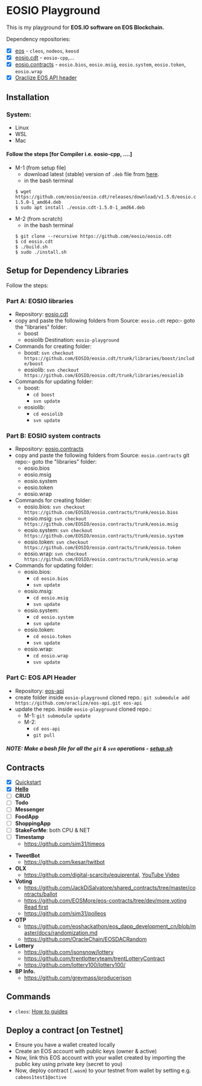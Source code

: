 # EOSIO Playground
This is my playground for **EOS.IO software on EOS Blockchain.**

Dependency repositories: 
* [x] [eos](https://github.com/EOSIO/eos) - `cleos`, `nodeos`, `keosd`
* [x] [eosio.cdt](https://github.com/EOSIO/eosio.cdt) - `eosio-cpp`,...
* [x] [eosio.contracts](https://github.com/EOSIO/eosio.contracts) - `eosio.bios`, `eosio.msig`, `eosio.system`, `eosio.token`, `eosio.wrap`
* [x] [Oraclize EOS API header](https://github.com/oraclize/eos-api)

## Installation
### System: 
* Linux
* WSL
* Mac

#### Follow the steps [for Compiler i.e. eosio-cpp, ....]
* M-1 (from setup file)
  - download latest (stable) version of `.deb` file from [here](https://github.com/EOSIO/eosio.cdt/releases).
  - in the bash terminal
  ```
  $ wget https://github.com/eosio/eosio.cdt/releases/download/v1.5.0/eosio.cdt-1.5.0-1_amd64.deb
  $ sudo apt install ./eosio.cdt-1.5.0-1_amd64.deb
  ```
* M-2 (from scratch)
  - in the bash terminal
  ```
  $ git clone --recursive https://github.com/eosio/eosio.cdt
  $ cd eosio.cdt
  $ ./build.sh
  $ sudo ./install.sh
  ```

## Setup for Dependency Libraries
Follow the steps:

### Part A: EOSIO libraries
* Repository: [eosio.cdt](https://github.com/EOSIO/eosio.cdt)
*	copy and paste the following folders from 
	Source: `eosio.cdt` repo:-
	goto the "libraries" folder:
	- boost 
	- eosiolib
	Destination: `eosio-playground`
* Commands for creating folder:
	- boost: `svn checkout https://github.com/EOSIO/eosio.cdt/trunk/libraries/boost/include/boost`
	- eosiolib: `svn checkout https://github.com/EOSIO/eosio.cdt/trunk/libraries/eosiolib`
* Commands for updating folder:
	- boost: 
		+ `cd boost`
		+ `svn update`
	- eosiolib:
		+ `cd eosiolib`
		+ `svn update`

### Part B: EOSIO system contracts
* Repository: [eosio.contracts](https://github.com/EOSIO/eosio.contracts)
* copy and paste the following folders from 
	Source: `eosio.contracts` git repo:-
	goto the "libraries" folder:
	- eosio.bios
	- eosio.msig
	- eosio.system
	- eosio.token
	- eosio.wrap
* Commands for creating folder:
	- eosio.bios: `svn checkout https://github.com/EOSIO/eosio.contracts/trunk/eosio.bios`
	- eosio.msig: `svn checkout https://github.com/EOSIO/eosio.contracts/trunk/eosio.msig`
	- eosio.system: `svn checkout https://github.com/EOSIO/eosio.contracts/trunk/eosio.system`
	- eosio.token: `svn checkout https://github.com/EOSIO/eosio.contracts/trunk/eosio.token`
	- eosio.wrap: `svn checkout https://github.com/EOSIO/eosio.contracts/trunk/eosio.wrap`
* Commands for updating folder:
	- eosio.bios: 
		+ `cd eosio.bios`
		+ `svn update`
	- eosio.msig:
		+ `cd eosio.msig`
		+ `svn update`
	- eosio.system:
		+ `cd eosio.system`
		+ `svn update`
	- eosio.token:
		+ `cd eosio.token`
		+ `svn update`
	- eosio.wrap:
		+ `cd eosio.wrap`
		+ `svn update`

### Part C: EOS API Header
* Repository: [eos-api](https://github.com/oraclize/eos-api)
* create folder inside `eosio-playground` cloned repo.: `git submodule add https://github.com/oraclize/eos-api.git eos-api`
* update the repo. inside `eosio-playground` cloned repo.: 
  - M-1: `git submodule update`
  - M-2:
    + `cd eos-api`
    + `git pull`

##### NOTE: Make a bash file for all the `git` & `svn` operations - [setup.sh](https://github.com/abhi3700/eosio-playground/blob/master/setup.sh)

## Contracts
* [x] [Quickstart](./quickstart.md)
* [x] [**Hello**](https://github.com/abhi3700/eosio-playground/tree/master/hello)
* [ ] **CRUD**
* [ ] **Todo**
* [ ] **Messenger**
* [ ] **FoodApp**
* [ ] **ShoppingApp**
* [ ] **StakeForMe**: both CPU & NET
* [ ] **Timestamp**
  - https://github.com/sim31/timeos
* **TweetBot**
  - https://github.com/kesar/twitbot
* **OLX**
  - https://github.com/digital-scarcity/equiprental, [YouTube Video](https://www.youtube.com/watch?v=J0SYv-GC3R0)
* **Voting**
  - https://github.com/JackDiSalvatore/shared_contracts/tree/master/contracts/ballot
  - https://github.com/EOSMore/eos-contracts/tree/dev/more.voting [Read first](https://github.com/EOSMore/eos-contracts/blob/dev/README.md)
  - https://github.com/sim31/polleos
* **OTP**
  - https://github.com/eoshackathon/eos_dapp_development_cn/blob/master/docs/randomization.md
  - https://github.com/OracleChain/EOSDACRandom
* **Lottery**
  - https://github.com/jsonsnow/lottery
  - https://github.com/trentlotteryteam/trentLotteryContract
  - https://github.com/lottery100/lottery100/
* **BP Info.**
  - https://github.com/greymass/producerjson

## Commands
* `cleos`: [How to guides](https://developers.eos.io/manuals/eos/latest/cleos/how-to-guides/index)

## Deploy a contract [on Testnet]
* Ensure you have a wallet created locally
* Create an EOS account with public keys (owner & active)
* Now, link this EOS account with your wallet created by importing the public key using private key (secret to you)
* Now, deploy contract (`.wasm`) to your testnet from wallet by setting e.g. `cabeos1test1@active`